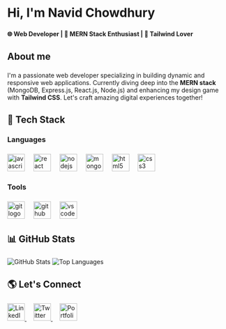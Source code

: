 <h1 align="left">Hi, I'm Navid Chowdhury</h1>

###

<h4 align="left">🌐 Web Developer | 🚀 MERN Stack Enthusiast | 🎨 Tailwind Lover</h4>

###

<h2 align="left">About me</h2>

###

<p align="left">I'm a passionate web developer specializing in building dynamic and responsive web applications. Currently diving deep into the <strong>MERN stack</strong> (MongoDB, Express.js, React.js, Node.js) and enhancing my design game with <strong>Tailwind CSS</strong>. Let's craft amazing digital experiences together!</p>

###

<h2 align="left">🔧 Tech Stack</h2>

###

<h3 align="left">Languages</h3>

###

<div align="left">
  <img src="https://cdn.jsdelivr.net/gh/devicons/devicon/icons/javascript/javascript-original.svg" height="40" alt="javascript logo"  />
  <img width="12" />
  <img src="https://cdn.jsdelivr.net/gh/devicons/devicon/icons/react/react-original.svg" height="40" alt="react logo"  />
  <img width="12" />
  <img src="https://cdn.jsdelivr.net/gh/devicons/devicon/icons/nodejs/nodejs-original.svg" height="40" alt="nodejs logo"  />
  <img width="12" />
  <img src="https://cdn.jsdelivr.net/gh/devicons/devicon/icons/mongodb/mongodb-original.svg" height="40" alt="mongodb logo"  />
  <img width="12" />
  <img src="https://cdn.jsdelivr.net/gh/devicons/devicon/icons/html5/html5-original.svg" height="40" alt="html5 logo"  />
  <img width="12" />
  <img src="https://cdn.jsdelivr.net/gh/devicons/devicon/icons/css3/css3-original.svg" height="40" alt="css3 logo"  />
</div>

###

<h3 align="left">Tools</h3>

###

<div align="left">
  <img src="https://cdn.jsdelivr.net/gh/devicons/devicon/icons/git/git-original.svg" height="40" alt="git logo"  />
  <img width="12" />
  <img src="https://cdn.jsdelivr.net/gh/devicons/devicon/icons/github/github-original.svg" height="40" alt="github logo"  />
  <img width="12" />
  <img src="https://cdn.jsdelivr.net/gh/devicons/devicon/icons/vscode/vscode-original.svg" height="40" alt="vscode logo"  />
</div>

###

<h2 align="left">📊 GitHub Stats</h2>

###

<div align="left">
  <img src="https://github-readme-stats.vercel.app/api?username=your-username&show_icons=true&theme=radical" alt="GitHub Stats" />
  <img src="https://github-readme-stats.vercel.app/api/top-langs/?username=your-username&layout=compact&theme=radical" alt="Top Languages" />
</div>

###

<h2 align="left">🌎 Let's Connect</h2>

###

<div align="left">
  <a href="https://www.linkedin.com/in/your-profile" target="_blank">
    <img src="https://cdn.jsdelivr.net/gh/devicons/devicon/icons/linkedin/linkedin-original.svg" height="40" alt="LinkedIn" />
  </a>
  <img width="12" />
  <a href="https://twitter.com/your-twitter" target="_blank">
    <img src="https://cdn.jsdelivr.net/gh/devicons/devicon/icons/twitter/twitter-original.svg" height="40" alt="Twitter" />
  </a>
  <img width="12" />
  <a href="https://your-portfolio.com" target="_blank">
    <img src="https://cdn.jsdelivr.net/gh/devicons/devicon/icons/chrome/chrome-original.svg" height="40" alt="Portfolio" />
  </a>
</div>
